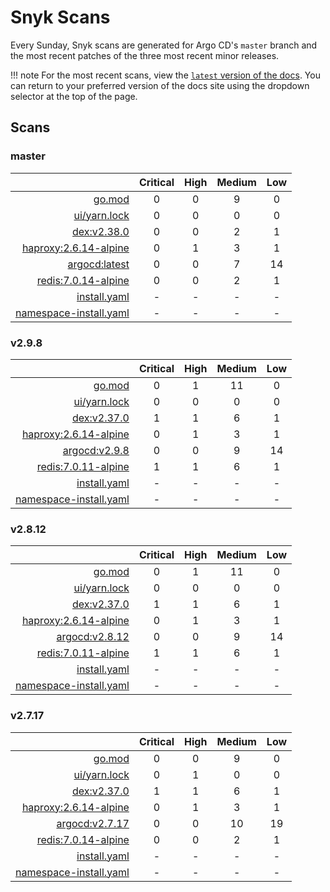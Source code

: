 # Snyk Scans

Every Sunday, Snyk scans are generated for Argo CD's `master` branch and the most recent patches of the three most
recent minor releases.

!!! note
    For the most recent scans, view the [`latest` version of the docs](https://argo-cd.readthedocs.io/en/latest/snyk/).
    You can return to your preferred version of the docs site using the dropdown selector at the top of the page.

## Scans

### master

|    | Critical | High | Medium | Low |
|---:|:--------:|:----:|:------:|:---:|
| [go.mod](master/argocd-test.html) | 0 | 0 | 9 | 0 |
| [ui/yarn.lock](master/argocd-test.html) | 0 | 0 | 0 | 0 |
| [dex:v2.38.0](master/ghcr.io_dexidp_dex_v2.38.0.html) | 0 | 0 | 2 | 1 |
| [haproxy:2.6.14-alpine](master/haproxy_2.6.14-alpine.html) | 0 | 1 | 3 | 1 |
| [argocd:latest](master/quay.io_argoproj_argocd_latest.html) | 0 | 0 | 7 | 14 |
| [redis:7.0.14-alpine](master/redis_7.0.14-alpine.html) | 0 | 0 | 2 | 1 |
| [install.yaml](master/argocd-iac-install.html) | - | - | - | - |
| [namespace-install.yaml](master/argocd-iac-namespace-install.html) | - | - | - | - |

### v2.9.8

|    | Critical | High | Medium | Low |
|---:|:--------:|:----:|:------:|:---:|
| [go.mod](v2.9.8/argocd-test.html) | 0 | 1 | 11 | 0 |
| [ui/yarn.lock](v2.9.8/argocd-test.html) | 0 | 0 | 0 | 0 |
| [dex:v2.37.0](v2.9.8/ghcr.io_dexidp_dex_v2.37.0.html) | 1 | 1 | 6 | 1 |
| [haproxy:2.6.14-alpine](v2.9.8/haproxy_2.6.14-alpine.html) | 0 | 1 | 3 | 1 |
| [argocd:v2.9.8](v2.9.8/quay.io_argoproj_argocd_v2.9.8.html) | 0 | 0 | 9 | 14 |
| [redis:7.0.11-alpine](v2.9.8/redis_7.0.11-alpine.html) | 1 | 1 | 6 | 1 |
| [install.yaml](v2.9.8/argocd-iac-install.html) | - | - | - | - |
| [namespace-install.yaml](v2.9.8/argocd-iac-namespace-install.html) | - | - | - | - |

### v2.8.12

|    | Critical | High | Medium | Low |
|---:|:--------:|:----:|:------:|:---:|
| [go.mod](v2.8.12/argocd-test.html) | 0 | 1 | 11 | 0 |
| [ui/yarn.lock](v2.8.12/argocd-test.html) | 0 | 0 | 0 | 0 |
| [dex:v2.37.0](v2.8.12/ghcr.io_dexidp_dex_v2.37.0.html) | 1 | 1 | 6 | 1 |
| [haproxy:2.6.14-alpine](v2.8.12/haproxy_2.6.14-alpine.html) | 0 | 1 | 3 | 1 |
| [argocd:v2.8.12](v2.8.12/quay.io_argoproj_argocd_v2.8.12.html) | 0 | 0 | 9 | 14 |
| [redis:7.0.11-alpine](v2.8.12/redis_7.0.11-alpine.html) | 1 | 1 | 6 | 1 |
| [install.yaml](v2.8.12/argocd-iac-install.html) | - | - | - | - |
| [namespace-install.yaml](v2.8.12/argocd-iac-namespace-install.html) | - | - | - | - |

### v2.7.17

|    | Critical | High | Medium | Low |
|---:|:--------:|:----:|:------:|:---:|
| [go.mod](v2.7.17/argocd-test.html) | 0 | 0 | 9 | 0 |
| [ui/yarn.lock](v2.7.17/argocd-test.html) | 0 | 1 | 0 | 0 |
| [dex:v2.37.0](v2.7.17/ghcr.io_dexidp_dex_v2.37.0.html) | 1 | 1 | 6 | 1 |
| [haproxy:2.6.14-alpine](v2.7.17/haproxy_2.6.14-alpine.html) | 0 | 1 | 3 | 1 |
| [argocd:v2.7.17](v2.7.17/quay.io_argoproj_argocd_v2.7.17.html) | 0 | 0 | 10 | 19 |
| [redis:7.0.14-alpine](v2.7.17/redis_7.0.14-alpine.html) | 0 | 0 | 2 | 1 |
| [install.yaml](v2.7.17/argocd-iac-install.html) | - | - | - | - |
| [namespace-install.yaml](v2.7.17/argocd-iac-namespace-install.html) | - | - | - | - |
